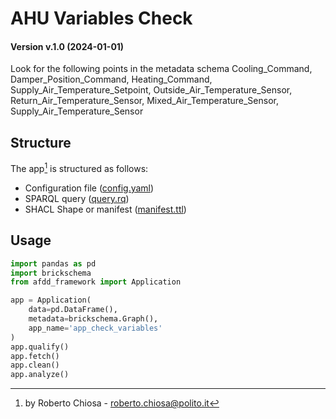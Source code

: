 [//]: # (AUTOMATICALLY GENERATED DO NOT MODIFY)

# AHU Variables Check

#### Version v.1.0 (2024-01-01)

Look for the following points in the metadata schema Cooling_Command, Damper_Position_Command, Heating_Command, Supply_Air_Temperature_Setpoint, Outside_Air_Temperature_Sensor, Return_Air_Temperature_Sensor, Mixed_Air_Temperature_Sensor, Supply_Air_Temperature_Sensor

## Structure

The app[^1] is structured as follows:

- Configuration file ([config.yaml](config.yaml))
- SPARQL query ([query.rq](query.rq))
- SHACL Shape or manifest ([manifest.ttl](manifest.ttl))


## Usage

```python
import pandas as pd
import brickschema
from afdd_framework import Application

app = Application(
    data=pd.DataFrame(),
    metadata=brickschema.Graph(),
    app_name='app_check_variables'
)
app.qualify()
app.fetch()
app.clean()
app.analyze()
```

[^1]: by Roberto Chiosa - roberto.chiosa@polito.it 
